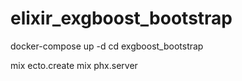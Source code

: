 # elixir_exgboost_bootstrap


docker-compose up -d
cd exgboost_bootstrap

mix ecto.create
mix phx.server


